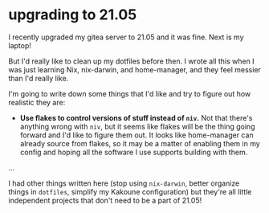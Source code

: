 # upgrading to 21.05

I recently upgraded my gitea server to 21.05 and it was fine.
Next is my laptop!

But I'd really like to clean up my dotfiles before then.
I wrote all this when I was just learning Nix, nix-darwin, and home-manager, and they feel messier than I'd really like.

I'm going to write down some things that I'd like and try to figure out how realistic they are:

- **Use flakes to control versions of stuff instead of `niv`.**
  Not that there's anything wrong with `niv`, but it seems like flakes will be the thing going forward and I'd like to figure them out.
  It looks like home-manager can already source from flakes, so it may be a matter of enabling them in my config and hoping all the software I use supports building with them.

...

I had other things written here (stop using `nix-darwin`, better organize things in `dotfiles`, simplify my Kakoune configuration) but they're all little independent projects that don't need to be a part of 21.05!
